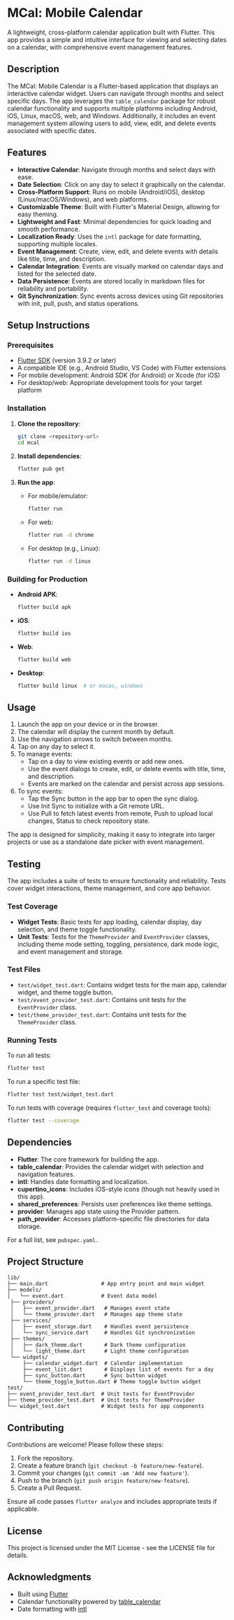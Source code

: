 # MCal: Mobile Calendar

A lightweight, cross-platform calendar application built with Flutter. This app provides a simple and intuitive interface for viewing and selecting dates on a calendar, with comprehensive event management features.

## Description

The MCal: Mobile Calendar is a Flutter-based application that displays an interactive calendar widget. Users can navigate through months and select specific days. The app leverages the `table_calendar` package for robust calendar functionality and supports multiple platforms including Android, iOS, Linux, macOS, web, and Windows. Additionally, it includes an event management system allowing users to add, view, edit, and delete events associated with specific dates.

## Features

- **Interactive Calendar**: Navigate through months and select days with ease.
- **Date Selection**: Click on any day to select it graphically on the calendar.
- **Cross-Platform Support**: Runs on mobile (Android/iOS), desktop (Linux/macOS/Windows), and web platforms.
- **Customizable Theme**: Built with Flutter's Material Design, allowing for easy theming.
- **Lightweight and Fast**: Minimal dependencies for quick loading and smooth performance.
- **Localization Ready**: Uses the `intl` package for date formatting, supporting multiple locales.
- **Event Management**: Create, view, edit, and delete events with details like title, time, and description.
- **Calendar Integration**: Events are visually marked on calendar days and listed for the selected date.
- **Data Persistence**: Events are stored locally in markdown files for reliability and portability.
- **Git Synchronization**: Sync events across devices using Git repositories with init, pull, push, and status operations.

## Setup Instructions

### Prerequisites

- [Flutter SDK](https://flutter.dev/docs/get-started/install) (version 3.9.2 or later)
- A compatible IDE (e.g., Android Studio, VS Code) with Flutter extensions
- For mobile development: Android SDK (for Android) or Xcode (for iOS)
- For desktop/web: Appropriate development tools for your target platform

### Installation

1. **Clone the repository**:
   ```bash
   git clone <repository-url>
   cd mcal
   ```

2. **Install dependencies**:
   ```bash
   flutter pub get
   ```

3. **Run the app**:
   - For mobile/emulator:
     ```bash
     flutter run
     ```
   - For web:
     ```bash
     flutter run -d chrome
     ```
   - For desktop (e.g., Linux):
     ```bash
     flutter run -d linux
     ```

### Building for Production

- **Android APK**:
  ```bash
  flutter build apk
  ```

- **iOS**:
  ```bash
  flutter build ios
  ```

- **Web**:
  ```bash
  flutter build web
  ```

- **Desktop**:
  ```bash
  flutter build linux  # or macos, windows
  ```

## Usage

1. Launch the app on your device or in the browser.
2. The calendar will display the current month by default.
3. Use the navigation arrows to switch between months.
4. Tap on any day to select it.
5. To manage events:
    - Tap on a day to view existing events or add new ones.
    - Use the event dialogs to create, edit, or delete events with title, time, and description.
    - Events are marked on the calendar and persist across app sessions.
6. To sync events:
    - Tap the Sync button in the app bar to open the sync dialog.
    - Use Init Sync to initialize with a Git remote URL.
    - Use Pull to fetch latest events from remote, Push to upload local changes, Status to check repository state.

 The app is designed for simplicity, making it easy to integrate into larger projects or use as a standalone date picker with event management.

 ## Testing

 The app includes a suite of tests to ensure functionality and reliability. Tests cover widget interactions, theme management, and core app behavior.

 ### Test Coverage

 - **Widget Tests**: Basic tests for app loading, calendar display, day selection, and theme toggle functionality.
  - **Unit Tests**: Tests for the `ThemeProvider` and `EventProvider` classes, including theme mode setting, toggling, persistence, dark mode logic, and event management and storage.

 ### Test Files

 - `test/widget_test.dart`: Contains widget tests for the main app, calendar widget, and theme toggle button.
  - `test/event_provider_test.dart`: Contains unit tests for the `EventProvider` class.
  - `test/theme_provider_test.dart`: Contains unit tests for the `ThemeProvider` class.

 ### Running Tests

 To run all tests:
 ```bash
 flutter test
 ```

 To run a specific test file:
 ```bash
 flutter test test/widget_test.dart
 ```

 To run tests with coverage (requires `flutter_test` and coverage tools):
 ```bash
 flutter test --coverage
 ```

 ## Dependencies

- **Flutter**: The core framework for building the app.
- **table_calendar**: Provides the calendar widget with selection and navigation features.
- **intl**: Handles date formatting and localization.
- **cupertino_icons**: Includes iOS-style icons (though not heavily used in this app).
- **shared_preferences**: Persists user preferences like theme settings.
- **provider**: Manages app state using the Provider pattern.
- **path_provider**: Accesses platform-specific file directories for data storage.

For a full list, see `pubspec.yaml`.

 ## Project Structure

  ```
  lib/
  ├── main.dart                 # App entry point and main widget
  ├── models/
  │   └── event.dart            # Event data model
   ├── providers/
   │   ├── event_provider.dart   # Manages event state
   │   └── theme_provider.dart   # Manages app theme state
   ├── services/
   │   ├── event_storage.dart    # Handles event persistence
   │   └── sync_service.dart     # Handles Git synchronization
   ├── themes/
   │   ├── dark_theme.dart       # Dark theme configuration
   │   └── light_theme.dart      # Light theme configuration
   └── widgets/
       ├── calendar_widget.dart  # Calendar implementation
       ├── event_list.dart       # Displays list of events for a day
       ├── sync_button.dart      # Sync button widget
       └── theme_toggle_button.dart # Theme toggle button widget
  test/
  ├── event_provider_test.dart  # Unit tests for EventProvider
  ├── theme_provider_test.dart  # Unit tests for ThemeProvider
  └── widget_test.dart          # Widget tests for app components
  ```

## Contributing

Contributions are welcome! Please follow these steps:

1. Fork the repository.
2. Create a feature branch (`git checkout -b feature/new-feature`).
3. Commit your changes (`git commit -am 'Add new feature'`).
4. Push to the branch (`git push origin feature/new-feature`).
5. Create a Pull Request.

Ensure all code passes `flutter analyze` and includes appropriate tests if applicable.

## License

This project is licensed under the MIT License - see the LICENSE file for details.

## Acknowledgments

- Built using [Flutter](https://flutter.dev/)
- Calendar functionality powered by [table_calendar](https://pub.dev/packages/table_calendar)
- Date formatting with [intl](https://pub.dev/packages/intl)
